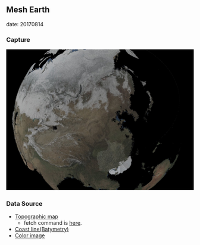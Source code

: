 ## Mesh Earth
date: 20170814

### Capture
![1](./bin/screenshot.jpg)

### Data Source
* [Topographic map](https://en.wikipedia.org/wiki/File:BlankMap-World6-Equirectangular.svg)
    * fetch command is [here](https://code.earthengine.google.com/d905bfffd39fa362ad6d23f315214df2).
* [Coast line(Batymetry)](https://visibleearth.nasa.gov/view.php?id=73963)
* [Color image](https://visibleearth.nasa.gov/view.php?id=73909)
